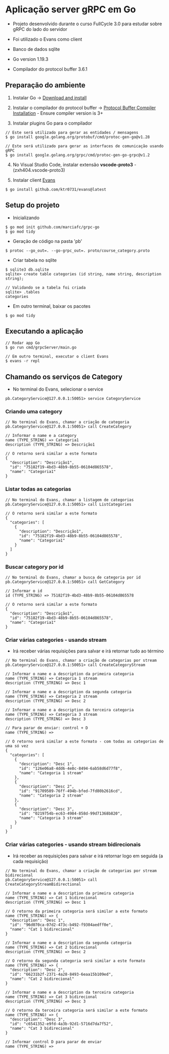 # Aplicação server gRPC em Go

- Projeto desenvolvido durante o curso FullCycle 3.0 para estudar sobre gRPC do lado do servidor

- Foi utilizado o Evans como client

- Banco de dados sqlite

- Go version 1.19.3

- Compilador do protocol buffer 3.6.1

## Preparação do ambiente

1. Instalar Go -> [Download and install](https://go.dev/doc/install)

2. Instalar o compilador do protocol buffer -> [Protocol Buffer Compiler Installation](https://grpc.io/docs/protoc-installation/) - Ensure compiler version is 3+

3. Instalar plugins Go para o compilador

```
// Este será utilizado para gerar as entidades / mensagens
$ go install google.golang.org/protobuf/cmd/protoc-gen-go@v1.28

// Este será utilizado para gerar as interfaces de comunicação usando gRPC
$ go install google.golang.org/grpc/cmd/protoc-gen-go-grpc@v1.2
```

4. No Visual Studio Code, instalar extensão **vscode-proto3** - (zxh404.vscode-proto3)

5. Instalar client [Evans](https://github.com/ktr0731/evans)

```
$ go install github.com/ktr0731/evans@latest  
```

## Setup do projeto

  - Inicializando
  
  ```  
  $ go mod init github.com/marciafc/grpc-go
  $ go mod tidy
  ``` 

  - Geração de código na pasta 'pb'
  
  ```    
  $ protoc --go_out=. --go-grpc_out=. proto/course_category.proto
  ```  

  - Criar tabela no sqlite
  
  ```  
  $ sqlite3 db.sqlite
  sqlite> create table categories (id string, name string, description string);
 
  // Validando se a tabela foi criada 
  sqlite> .tables
  categories  
  ```
  
  - Em outro terminal, baixar os pacotes
  
  ```  
  $ go mod tidy  
  ```  

## Executando a aplicação

```
// Rodar app Go
$ go run cmd/grpcServer/main.go
 
// Em outro terminal, executar o client Evans 
$ evans -r repl 
```

## Chamando os serviços de Category

- No terminal do Evans, selecionar o service

```
pb.CategoryService@127.0.0.1:50051> service CategoryService
```

### Criando uma category

```
// No terminal do Evans, chamar a criação de categoria
pb.CategoryService@127.0.0.1:50051> call CreateCategory

// Informar o name e a category
name (TYPE_STRING) => Categoria1
description (TYPE_STRING) => Descrição1

// O retorno será similar a este formato
{
  "description": "Descrição1",
  "id": "75182f19-4bd3-48b9-8b55-06104d865578",
  "name": "Categoria1"
}
```
 
### Listar todas as categorias

```
// No terminal do Evans, chamar a listagem de categorias
pb.CategoryService@127.0.0.1:50051> call ListCategories

// O retorno será similar a este formato
{
  "categories": [
    {
      "description": "Descrição1",
      "id": "75182f19-4bd3-48b9-8b55-06104d865578",
      "name": "Categoria1"
    }
  ]
}
```

### Buscar category por id

```
// No terminal do Evans, chamar a busca de categoria por id
pb.CategoryService@127.0.0.1:50051> call GetCategory

// Informar o id
id (TYPE_STRING) => 75182f19-4bd3-48b9-8b55-06104d865578

// O retorno será similar a este formato
{
  "description": "Descrição1",
  "id": "75182f19-4bd3-48b9-8b55-06104d865578",
  "name": "Categoria1"
}
```

### Criar várias categories - usando stream

  - Irá receber várias requisições para salvar e irá retornar tudo ao término

```
// No terminal do Evans, chamar a criação de categorias por stream
pb.CategoryService@127.0.0.1:50051> call CreateCategoryStream

// Informar o name e a description da primeira categoria
name (TYPE_STRING) => Categoria 1 stream
description (TYPE_STRING) => Desc 1

// Informar o name e a description da segunda categoria
name (TYPE_STRING) => Categoria 2 stream
description (TYPE_STRING) => Desc 2

// Informar o name e a description da terceira categoria
name (TYPE_STRING) => Categoria 3 stream
description (TYPE_STRING) => Desc 3

// Para parar de enviar: control + D
name (TYPE_STRING) => 

// O retorno será similar a este formato - com todas as categorias de uma só vez
{
  "categories": [
    {
      "description": "Desc 1",
      "id": "126e06a8-4dd6-4e8c-8494-6ab58d6d77f8",
      "name": "Categoria 1 stream"
    },
    {
      "description": "Desc 2",
      "id": "91709589-76ff-494b-bfed-7fd80b2616cd",
      "name": "Categoria 2 stream"
    },
    {
      "description": "Desc 3",
      "id": "0219754b-ec63-4984-858d-99d71368b820",
      "name": "Categoria 3 stream"
    }
  ]
}
```

### Criar várias categories - usando stream bidirecionais

  - Irá receber as requisições para salvar e irá retornar logo em seguida (a cada requisição)

```
// No terminal do Evans, chamar a criação de categorias por stream bidirecional
pb.CategoryService@127.0.0.1:50051> call CreateCategoryStreamBidirectional

// Informar o name e a description da primeira categoria
name (TYPE_STRING) => Cat 1 bidirecional
description (TYPE_STRING) => Desc 1

// O retorno da primeira categoria será similar a este formato
name (TYPE_STRING) => {
  "description": "Desc 1",
  "id": "96d070ca-07d2-473c-b492-f9304aedff0e",
  "name": "Cat 1 bidirecional"
}

// Informar o name e a description da segunda categoria
name (TYPE_STRING) => Cat 2 bidirecional
description (TYPE_STRING) => Desc 2

// O retorno da segunda categoria será similar a este formato
name (TYPE_STRING) => {
  "description": "Desc 2",
  "id": "66231b2f-2371-4a28-8493-6eaa15b109ed",
  "name": "Cat 2 bidirecional"
}

// Informar o name e a description da terceira categoria
name (TYPE_STRING) => Cat 3 bidirecional
description (TYPE_STRING) => Desc 3

// O retorno da terceira categoria será similar a este formato
name (TYPE_STRING) => {
  "description": "Desc 3",
  "id": "c6541352-e9fd-4a3b-92d1-5716d7da7f52",
  "name": "Cat 3 bidirecional"
}

// Informar control D para parar de enviar
name (TYPE_STRING) =>
```